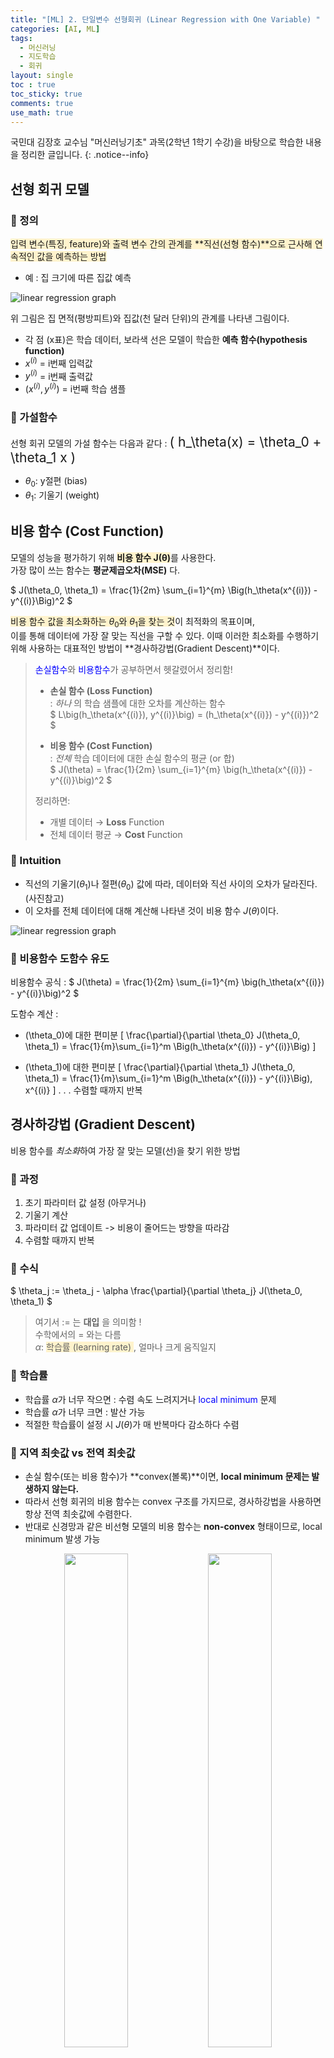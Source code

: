 ```yaml
---
title: "[ML] 2. 단일변수 선형회귀 (Linear Regression with One Variable) "
categories: [AI, ML]
tags:
  - 머신러닝
  - 지도학습
  - 회귀
layout: single
toc : true
toc_sticky: true
comments: true
use_math: true
---
```


국민대 김장호 교수님 "머신러닝기초" 과목(2학년 1학기 수강)을 바탕으로 학습한 내용을 정리한 글입니다.
{: .notice--info}


## 선형 회귀 모델
### 🐾 정의
<span style="background-color: #fff3cd">입력 변수(특징, feature)와 출력 변수 간의 관계를 **직선(선형 함수)**으로 근사해 연속적인 값을 예측하는 방법 </span>
- 예 : 집 크기에 따른 집값 예측 



![linear regression graph](/assets/images/linear_regression_example.png)  

위 그림은 집 면적(평방피트)와 집값(천 달러 단위)의 관계를 나타낸 그림이다. 
- 각 점 (x표)은 학습 데이터, 보라색 선은 모델이 학습한 **예측 함수(hypothesis function)**
- $x^{(i)}$ = i번째 입력값 
- $y^{(i)}$ = i번째 출력값 
- $(x^{(i)}, y^{(i)})$ = i번째 학습 샘플


### 🐾 가설함수
선형 회귀 모델의 가설 함수는 다음과 같다 : 
<span style="font-size:150%">\( h_\theta(x) = \theta_0 + \theta_1 x \)</span>

- $\theta_0$: y절편 (bias)  
- $\theta_1$: 기울기 (weight)  




## 비용 함수 (Cost Function)
모델의 성능을 평가하기 위해 <span style="background-color: #fff3cd">**비용 함수 J(θ)**</span>를 사용한다.
<br> 가장 많이 쓰는 함수는 **평균제곱오차(MSE)** 다.

$
J(\theta_0, \theta_1) = \frac{1}{2m} \sum_{i=1}^{m} \Big(h_\theta(x^{(i)}) - y^{(i)}\Big)^2
$

<span style="background-color: #fff3cd">비용 함수 값을 최소화하는 $\theta_0$와 $\theta_1$을 찾는 것</span>이 최적화의 목표이며,  
이를 통해 데이터에 가장 잘 맞는 직선을 구할 수 있다. 이때 이러한 최소화를 수행하기 위해 사용하는 대표적인 방법이 **경사하강법(Gradient Descent)**이다.

> <span style="color: blue">손실함수</span>와 <span style="color: blue">비용함수</span>가 공부하면서 헷갈렸어서 정리함! <br> 
> - **손실 함수 (Loss Function)**  
>   : _하나_ 의 학습 샘플에 대한 오차를 계산하는 함수  
>   $ L\big(h_\theta(x^{(i)}), y^{(i)}\big) = (h_\theta(x^{(i)}) - y^{(i)})^2 $
>
> - **비용 함수 (Cost Function)**  
>   : _전체_ 학습 데이터에 대한 손실 함수의 평균 (or 합)  
>   $ J(\theta) = \frac{1}{2m} \sum_{i=1}^{m} \big(h_\theta(x^{(i)}) - y^{(i)}\big)^2 $
>
> 정리하면:  
> - 개별 데이터 → **Loss**  Function
> - 전체 데이터 평균 → **Cost** Function


### 🐾 Intuition
- 직선의 기울기($\theta_1$)나 절편($\theta_0$) 값에 따라, 데이터와 직선 사이의 오차가 달라진다. (사진참고)
- 이 오차를 전체 데이터에 대해 계산해 나타낸 것이 비용 함수 $J(\theta)$이다.  

![linear regression graph](/assets/images/linear_regression_costf_example.png)  


### 🐾 비용함수 도함수 유도
비용함수 공식 :  $ J(\theta) = \frac{1}{2m} \sum_{i=1}^{m} \big(h_\theta(x^{(i)}) - y^{(i)}\big)^2 $

도함수 계산 : 
- \(\theta_0\)에 대한 편미분
\[
\frac{\partial}{\partial \theta_0} J(\theta_0, \theta_1) 
= \frac{1}{m}\sum_{i=1}^m \Big(h_\theta(x^{(i)}) - y^{(i)}\Big)
\]

- \(\theta_1\)에 대한 편미분
\[
\frac{\partial}{\partial \theta_1} J(\theta_0, \theta_1) 
= \frac{1}{m}\sum_{i=1}^m \Big(h_\theta(x^{(i)}) - y^{(i)}\Big)\, x^{(i)}
\]
.
.
.
수렴할 때까지 반복


## 경사하강법 (Gradient Descent)
비용 함수를 *최소화*하여 가장 잘 맞는 모델(선)을 찾기 위한 방법

### 🐾 과정
1. 초기 파라미터 값 설정 (아무거나)
2. 기울기 계산
3. 파라미터 값 업데이트 -> 비용이 줄어드는 방향을 따라감
4. 수렴할 때까지 반복


### 🐾 수식
$
\theta_j := \theta_j - \alpha \frac{\partial}{\partial \theta_j} J(\theta_0, \theta_1)
$

> 여기서 := 는 **대입** 을 의미함 ! <br> 수학에서의 = 와는 다름 <br>
> $\alpha$: <span style="background-color: #fff3cd">학습률 (learning rate) </span> , 얼마나 크게 움직일지
  

### 🐾 학습률
- 학습률 $\alpha$가 너무 작으면 : 수렴 속도 느려지거나 <span style="color: blue">local minimum </span> 문제
- 학습률 $\alpha$가 너무 크면 : 발산 가능
- 적절한 학습률이 설정 시 $J(\theta)$가 매 반복마다 감소하다 수렴

### 🐾 지역 최솟값 vs 전역 최솟값
- 손실 함수(또는 비용 함수)가 **convex(볼록)**이면, **local minimum 문제는 발생하지 않는다.**  
- 따라서 선형 회귀의 비용 함수는 convex 구조를 가지므로, 경사하강법을 사용하면 항상 전역 최솟값에 수렴한다.  
- 반대로 신경망과 같은 비선형 모델의 비용 함수는 **non-convex** 형태이므로, local minimum 발생 가능

 
<p align="center">
  <img src="/assets/images/gradient_descent.png" width="45%" />
  <img src="/assets/images/gradient_descent2.png" width="45%" />
</p>


## 다양한 경사하강법 경사하강법 
### 🐾 배치 경사하강법 (Batch Gradient Descent)
- 모든 학습 데이터를 한꺼번에 사용해서 기울기(gradient)를 계산하고, 한 번 업데이트.  
  - 즉, \(m\)개의 샘플을 다 합쳐서 평균 오차 방향을 구함 → 그 방향으로 \(\theta\)를 조정  
- 장점 :
  - 수렴이 안정적, 정확도가 높음
- 단점 :
  - 데이터가 크면 계산량이 커져서 비효율적임
  - 속도가 느릴 수 있음

  
### 🐾 확률적 경사하강법 (Stochastic Gradient Descent, SGD)
- 한 번에 **하나 혹은 일부 훈련 샘플**만을 사용하여 기울기를 계산하고 업데이트
- 장점 :
  - 계산 비용 절감
  - 대규모 데이터셋에도 O
- 단점 :
  - 매 업데이트마다 일부 데이터만 반영하기에 기울기 방향이 불안정하고, 노이즈가 많아서 들쭉날쭉할 수 있음. 
  - 수렴 속도가 느려지거나 local minimum 도달 어려울 수도
  
- _단점 보완한 알고리즘_
  - **모멘텀(Momentum)**  
    - 이전 단계의 기울기를 일정 비율 반영하여 관성을 부여함
    - 불필요한 진동을 줄이고 더 빠른 수렴 가능  

- **AdaGrad**  
  - 파라미터마다 학습률을 동적으로 조정함
  - 자주 업데이트되는 파라미터는 학습률을 줄이고, 드물게 업데이트되는 파라미터는 학습률을 크게 유지  

- **이외에도 Adam 등이 있다고 한다 ~** 


### 🐾 미니배치 경사하강법 (Mini-batch Gradient Descent)
- 전체 데이터를 작게 나눈 **배치(예: 32개, 64개, 128개 샘플)** 단위로 나눠서 기울기를 계산하고 업데이트하는 방법
- 장점 : 
  - 계산 효율성 조음
  - 안정적
- 단점 : 
  - 배치 크기를 잘 정해야함 (너무 크면 Batch처럼 느려지고 너무 작으면 SGD처럼 진동 심해질수도)
  

### 🐾 요약
| 방법 | 한 번에 쓰는 데이터 | 장점 | 단점 | 비유 |
|------|-----------------|------|------|------|
| **Batch** | 전체 데이터 | 수렴 안정적, 이론적 분석 용이 | 느림, 대규모 데이터 비효율적 | 전교생 점수 평균 내기 |
| **SGD** | 1개 샘플 | 빠름, 빅데이터 적합 | 진동 큼, 불안정 | 학생 1명만 보고 판단 |
| **Mini-batch** | 일부 샘플 (32~256) | 속도·안정성 균형, 실무 표준 | 배치 크기 선택이 중요 | 반 학생들 점수 평균 내기 |